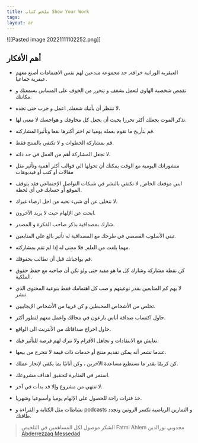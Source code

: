```yaml
---
title: ملخص كتاب Show Your Work
tags: 
layout: ar 
---
```

![[Pasted image 20221111102252.png]]

## أهم الأفكار 

* العبقرية الوراثية خرافة, جد مجموعة مبدعين لهم نفس الاهتمامات أصنع معهم عبقرية جماعيا.

- تقمص شخصية الهاوي لتعمل بشغف و تتحرر من الخوف على المساس بسمعتك و مكانتك.

- لا تنتظر أن يأتيك شغفك, اعمل و جرب حتى تجده.

- تذكر الموت يجعلك أكثر تحررا بحيث أن يجعل كل مخاوفك و هواجسك لا معنى لها.

- قم بتأريخ ما تقوم بعمله يوميا ثم اختر أكثرها نفعا وتأثيرا لمشاركته.

- قم بمشاركة الخطوات و لا تكتفي بالمنتج فقط.

- لا تجعل المشاركة أهم من العمل في حد ذاته.

- منشوراتك اليومية مع الوقت يمكنك أن تحولها الى قوالب أكثر أهمية وتأثير مثل مقالات أو كتب أو فيديوهات

- ابني موقعك الخاص, لا تكتفي بالنشر في شبكات التواصل الإجتماعي فقد يتوقف الموقع أو حسابك في أي لحظة.

- لا تتخلى عن أي شيء تحبه من اجل ارضاء غيرك.

- ابحث عن الإلهام حيث لا يريد الآخرون.

- شارك بمصداقية بذكر صاحب الفكرة و المصدر.

- تبنى الأسلوب القصصي في طرحك مع المصداقية له تأثير بالغ على المتابعين.

- مهما بلغت من العلم, فلا معنى له إذا لم تقم بمشاركته.

- قم بواجباتك قبل أن تطالب بحقوقك.

- كن نقطة مشاركة وشارك كل ما هو مفيد حتى ولو تكن أن صاحبه مع حفظ حقوق الملكية.

- لا يهم كم المتابعين بقدر نوعيتهم و صب كل اهتمامك فقط بنوعية المحتوى الذي تنشر.

- تخلص من الأشخاص المحبطين و كن قريبا من الأشخاص الإيجابيين.

- حاول اكتساب صداقة أناس بارعون في مجالك واعمل معهم لتطور أكثر.

- حاول اخراج صداقاتك من الأنترنت الى الواقع.

- تعايش مع الانتقادات و تجاهل الأقزام ولا تترك لهم فرصة للتأثير فيك.

- عندما تشعر أنه يمكن تقديم منتج أو خدمات ذات قيمة لا تتحرج من بيعها.

- كن كريمًا بقدر ما تستطيع مساعدة الآخرين ، وكن أنانيًا بما يكفي لإنجاز عملك.

- استمر في المثابرة لتحقيق أهداف مشروعك.

- لا تنتهي من مشروع وإلا قد بدأت في آخر.

- خذ فترات راحة للحصول على الإلهام يوميا وأسبوعيا وشهريا.

- نشاطات مثل الكتابة و القراءة و podcasts و التمارين الرياضية تكسر الروتين وتجدد طاقتك.

> الشكر موصول لكل المساهمين في التلخيص
Fatmi Ahlem مجدوبي نورالدين [Abderrezzaq Messedad](https://www.facebook.com/abderrezzaq?__cft__[0]=AZWYa2J3URJlGDK5thMtrpGDtjvg0Rp4VDLwLhV6C7rC5esNEWc901eHSnU7U8_ZEYSWNN-_BLEtv7W109hyoeWD9tsoWeU-xdoJvYTr5CyITg&__tn__=-]K-R)